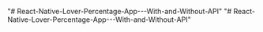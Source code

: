 "# React-Native-Lover-Percentage-App---With-and-Without-API" 
"# React-Native-Lover-Percentage-App---With-and-Without-API" 
